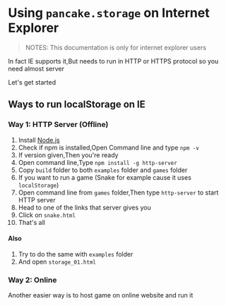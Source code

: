 # Using `pancake.storage` on Internet Explorer

> NOTES: This documentation is only for internet explorer users

In fact IE supports it,But needs to run in HTTP or HTTPS protocol so you need almost server

Let's get started

## Ways to run localStorage on IE

### Way 1: HTTP Server (Offline)
1. Install [Node.js](https://nodejs.org)
2. Check if npm is installed,Open Command line and type `npm -v`
3. If version given,Then you're ready
4. Open command line,Type `npm install -g http-server`
5. Copy `build` folder to both `examples` folder and `games` folder
6. If you want to run a game (Snake for example cause it uses `localStorage`)
7. Open command line from `games` folder,Then type `http-server` to start HTTP server
8. Head to one of the links that server gives you
9. Click on `snake.html`
10. That's all
    
#### Also
1. Try to do the same with `examples` folder
2. And open `storage_01.html`


### Way 2: Online
Another easier way is to host game on online website and run it